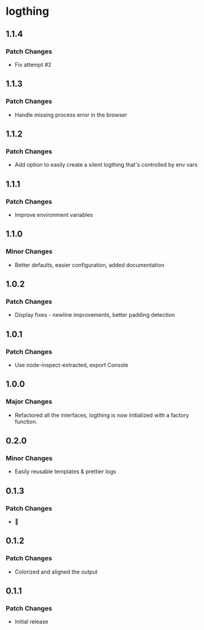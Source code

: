 # logthing

## 1.1.4

### Patch Changes

- Fix attempt #2

## 1.1.3

### Patch Changes

- Handle missing process error in the browser

## 1.1.2

### Patch Changes

- Add option to easily create a silent logthing that's controlled by env vars

## 1.1.1

### Patch Changes

- Improve environment variables

## 1.1.0

### Minor Changes

- Better defaults, easier configuration, added documentation

## 1.0.2

### Patch Changes

- Display fixes - newline improvements, better padding detection

## 1.0.1

### Patch Changes

- Use node-inspect-extracted, export Console

## 1.0.0

### Major Changes

- Refactored all the interfaces, logthing is now initialized with a factory function.

## 0.2.0

### Minor Changes

- Easily reusable templates & prettier logs

## 0.1.3

### Patch Changes

- 🦫

## 0.1.2

### Patch Changes

- Colorized and aligned the output

## 0.1.1

### Patch Changes

- Initial release
